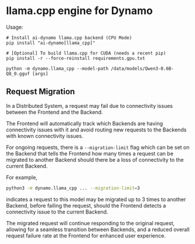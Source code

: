 # llama.cpp engine for Dynamo

Usage:
```
# Install ai-dynamo llama.cpp backend (CPU Mode)
pip install "ai-dynamo[llama_cpp]"

# [Optional] To build llama.cpp for CUDA (needs a recent pip)
pip install -r --force-reinstall requirements.gpu.txt

python -m dynamo.llama_cpp --model-path /data/models/Qwen3-0.6B-Q8_0.gguf [args]
```

## Request Migration

In a Distributed System, a request may fail due to connectivity issues between the Frontend and the Backend.

The Frontend will automatically track which Backends are having connectivity issues with it and avoid routing new requests to the Backends with known connectivity issues.

For ongoing requests, there is a `--migration-limit` flag which can be set on the Backend that tells the Frontend how many times a request can be migrated to another Backend should there be a loss of connectivity to the current Backend.

For example,
```bash
python3 -m dynamo.llama_cpp ... --migration-limit=3
```
indicates a request to this model may be migrated up to 3 times to another Backend, before failing the request, should the Frontend detects a connectivity issue to the current Backend.

The migrated request will continue responding to the original request, allowing for a seamless transition between Backends, and a reduced overall request failure rate at the Frontend for enhanced user experience.
